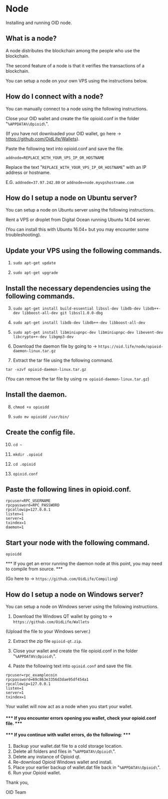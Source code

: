 # Node
Installing and running OID node.

## What is a node?
A node distributes the blockchain among the people who use the blockchain. 

The second feature of a node is that it verifies the transactions of a blockchain.

You can setup a node on your own VPS using the instructions below.

## How do I connect with a node?
You can manually connect to a node using the following instructions.

Close your OID wallet and create the file opioid.conf in the folder "```%APPDATA%\Opioid\```".

(If you have not downloaded your OID wallet, go here -> https://github.com/OidLife/Wallets). 

Paste the following text into opioid.conf and save the file.

```addnode=REPLACE_WITH_YOUR_VPS_IP_OR_HOSTNAME```

Replace the text "```REPLACE_WITH_YOUR_VPS_IP_OR_HOSTNAME```" with an IP address or hostname. 

E.G. ```addnode=37.97.242.80``` or ```addnode=node.myvpshostname.com```

## How do I setup a node on Ubuntu server?
You can setup a node on Ubuntu server using the following instructions.

Rent a VPS or droplet from Digital Ocean running Ubuntu 14.04 server.

(You can install this with Ubuntu 16.04+ but you may encounter some troubleshooting).

## Update your VPS using the following commands.

1) ```sudo apt-get update```

2) ```sudo apt-get upgrade```

## Install the necessary dependencies using the following commands.

3) ```sudo apt-get install build-essential libssl-dev libdb-dev libdb++-dev libboost-all-dev git libssl1.0.0-dbg```

4) ```sudo apt-get install libdb-dev libdb++-dev libboost-all-dev```

5) ```sudo apt-get install libminiupnpc-dev libminiupnpc-dev libevent-dev libcrypto++-dev libgmp3-dev```

6) Download the daemon file by going to -> ```https://oid.life/node/opioid-daemon-linux.tar.gz```

7) Extract the tar file using the following command.

```tar -xzvf opioid-daemon-linux.tar.gz```

(You can remove the tar file by using ```rm opioid-daemon-linux.tar.gz```)

## Install the daemon.

8) ```chmod +x opioidd```

9) ```sudo mv opioidd /usr/bin/```

## Create the config file.

10) ```cd ~```

11) ```mkdir .opioid```

12) ```cd .opioid```

13) ```opioid.conf```

## Paste the following lines in opioid.conf.

```
rpcuser=RPC_USERNAME
rpcpassword=RPC_PASSWORD
rpcallowip=127.0.0.1
listen=1
server=1
txindex=1
daemon=1
```

## Start your node with the following command.

```opioidd```

*** If you get an error running the daemon node at this point, you may need to compile from source. ***

(Go here to -> ```https://github.com/OidLife/Compiling```)

## How do I setup a node on Windows server?

You can setup a node on Windows server using the following instructions.

1) Download the Windows QT wallet by going to -> ```https://github.com/OidLife/Wallets```

(Upload the file to your Windows server.)

2) Extract the zip file ```opioid-qt.zip```.

3) Close your wallet and create the file opioid.conf in the folder "```%APPDATA%\Opioid\```".

4) Paste the following text into ```opioid.conf``` and save the file.

```
rpcuser=rpc_examplecoin
rpcpassword=69c863e3356d3dae95df454a1
rpcallowip=127.0.0.1
listen=1
server=1
txindex=1
```
Your wallet will now act as a node when you start your wallet.

#### *** If you encounter errors opening you wallet, check your opioid.conf file. ***

#### *** If you continue with wallet errors, do the following: ***

1) Backup your wallet.dat file to a cold storage location. 
2) Delete all folders and files in "```%APPDATA%\Opioid\```".
3) Delete any instance of Opioid qt. 
4) Re-download Opioid Windows wallet and install. 
5) Place your earlier backup of wallet.dat file back in "```%APPDATA%\Opioid\```".
6) Run your Opioid wallet. 


Thank you,

OID Team










